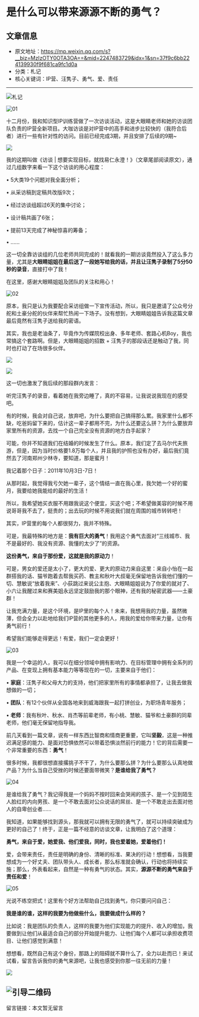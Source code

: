 # 是什么可以带来源源不断的勇气？

## 文章信息

- 原文地址：https://mp.weixin.qq.com/s?__biz=MzIzOTY0OTA3OA==&mid=2247483729&idx=1&sn=37f9c6bb224139930f9f681ca9fc1d0a
- 分类：札记
- 核心关键词：IP营、汪隽子、勇气、爱、责任

----

![札记](/_image/nav_ZhaJi.png)


![01](/_image/title01.png)

十二月份，我和知识型IP训练营做了一次访谈活动，这是大眼睛老师和她的访谈团队负责的IP营全新项目。大咖访谈是对IP营中的高手和进步比较快的（我符合后者）进行一些有针对性的访问。目前已经完成3期，并且安排了后续的9期~


![](./_image/ip.jpg)

我的这期叫做《访谈 | 想要实现目标，就找易仁永澄！》（文章尾部阅读原文），通过几组数字来看一下这个访谈的用心程度：

• 5大类19个问题对我全面分析；

• 从采访稿到定稿共改版9次；

• 经过访谈组超过6天的集中讨论；

• 设计稿共画了6张；

• 提前13天完成了神秘惊喜的筹备；

• ……

这一切全靠访谈组的几位老师共同完成的！就看我的一期访谈竟然投入了这么多力量，尤其是**大眼睛姐姐在最后送了一段她写给我的话，并且让汪隽子录制了5分50秒的录音**，直接打中了我！

在这里，感谢大眼睛姐姐及团队的关注和用心！


![02](/_image/title02.png)

原本，我只是认为我要配合采访组做一下宣传活动，所以，我只是邀请了公众号分舵和土豪分舵的伙伴来帮忙热闹一下场子。没有想到，大眼睛姐姐告诉我这篇文章最后竟然有汪隽子送给我的密语。

其实，我也是老油条了，毕竟作为传媒院校出身、多年老师、套路心机Boy，我也常搞这个套路啊。但是，大眼睛姐姐的招数 + 汪隽子的那段话还是触动了我，同时也打动了在场很多伙伴。


![](./_image/ltjp1.jpg)


![](./_image/ltjp2.jpg)

这一切也激发了我后续的那段群内发言：

听完汪隽子的录音，看着她在我旁边睡了，真的不容易，让我说说我现在的感受吧。

有的时候，我会对自己说，放弃吧，为什么要把自己搞得那么累。我家里什么都不缺，吃爸妈留下来的，估计这一辈子都用不完，为什么还要这么拼？为什么要放弃家里所有的资源，去找一个自己完全没有资源的地方白手起家？

可能，你并不知道我们在结婚的时候发生了什么。原本，我们定了去马尔代夫旅游，但是，因为当时价格要1.8万每个人，并且我的护照也没有办好，最后我们竟然去了河南郑州少林寺，要知道，那是蜜月！

我记着那个日子：2011年10月3日-7日！

从那时起，我觉得我亏欠她一辈子，这个情结一直在我心里，我欠她一个好的蜜月，我要给她我能给的最好的生活！

所以，我希望她买衣服不用跟我说这个便宜，买这个吧；不希望做美容的时候不用说哥哥我不去了，挺贵的；出去玩的时候不用说我们就在周围的城市转转吧！

其实，IP营里的每个人都很努力，我并不特殊。

可是，我最特殊的地方是：**我有巨大的勇气**！我用这个勇气去面对“三线城市、我不是最好的、我没有资源、我懂的太少了”的资源。

**这份勇气，来自于那份爱，这就是我的原动力**！

可是，男女的爱还是太小了，更大的爱、更大的原动力来自这里：来自小怡在一起群搭我的话、猫爷跑着去帮我买药、教主和秋叶大叔毫无保留地告诉我他们懂的一切、慧敏说“放着我来”、小荻跳过来说公主抱、大眼睛姐姐说为了你爱的就对了、小六让我醒过来和赛美姐永远坚定鼓励我的那个眼神，还有我的秘密武器——土豪群！

让我充满力量，是这个环境，是IP里的每个人！未来，我想用我的力量，虽然微薄，但会全力以赴地给我们IP营的其他更多的人，用我的爱给你带来力量，让你有勇气前行！

希望我们能够走得更远！有爱，我们一定会更好！

![03](/_image/title03.png)

我是一个幸运的人，我可以在细分领域中拥有影响力、在目标管理中拥有全系列的产品、在变现上拥有基本能力等等现在的一切，主要来自于他们：

• **家庭**：汪隽子和父母大力的支持，他们把家里所有的事情都承担了，让我去做我想做的一切；

• **团队**：有12个伙伴从全国各地来到威海跟我一起打拼创业，为职场青年服务；

• **老师**：我有秋叶、秋水、肖杰等前辈老师，有小桃、慧敏、猫爷和土豪群的同辈老师，他们毫无保留地指导我。

前几天看到一篇文章，说有一样东西比智商和情商更重要，它叫**坚毅**，这是一种推迟满足感的能力、是面对恐惧依然可以带着恐惧淡然前行的能力！它的背后需要一个非常重要的东西：**勇气**！

很多时候，我都很想直接撂挑子不干了，为什么要那么拼？为什么要那么认真地做产品？为什么当自己受挫的时候还要面带微笑？**是谁给我了勇气？**

![04](/_image/title04.png)

是谁给我了勇气？我记得我是一个妈妈不按时回来会哭闹的孩子、是一个见到陌生人脸红的内向男孩、是一个不敢去面对公众说话的屌丝、是一个不敢走出去面对他人的自卑创业者……

我知道，如果能够找到源头，那我就可以拥有无限的勇气了，就可以持续突破成为更好的自己了！终于，正是一篇不经意的访谈文章，让我明白了这个道理：

**勇气，来自于爱，她爱我、他们爱我，同时，我也爱着她，爱着他们！**

爱，会带来责任，责任是明确的身份、清晰的标准、果决的行动！想想看，当我要想成为一个好丈夫、团队带头人、成长者，那么标准就会确认，行动也将持续实施；那么，外表看起来，自然是一种有勇气的状态。其实，**源源不断的勇气来自于责任和爱**！

![05](/_image/title05.png)

光说不练空把式！这里有个好方法帮助自己找到勇气，你只要问问自己：

**我是谁的谁，这样的我要为他做些什么，我要做成什么样的？**

比如说：我是团队的负责人，这样的我要为他们实现能力的提升、收入的增加，我要做到让他们从最适合自己的部分开始提升能力、让他们每个人都可以承担收费项目、让他们感觉到满意！

想想看，既然自己有这个身份，那路上的阻碍就不算什么了，全力以赴而已！来试试看，留言告诉我你的勇气来源吧，让我也感受到你那一往无前的力量！


![](./_image/hsz.jpg)

![引导二维码](/_image/bottomQC.jpg)
----

留言链接：本文暂无留言